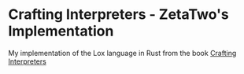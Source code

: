# Crafting Interpreters - ZetaTwo's Implementation

My implementation of the Lox language in Rust from the book [Crafting Interpreters](https://craftinginterpreters.com/)
